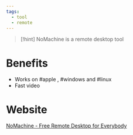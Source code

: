 ```yaml
---
tags:
  - tool
  - remote
---
```


> [!hint] NoMachine is a remote desktop tool

# Benefits

- Works on #apple , #windows and #linux
- Fast video

# Website

[NoMachine - Free Remote Desktop for Everybody](https://www.nomachine.com/)
